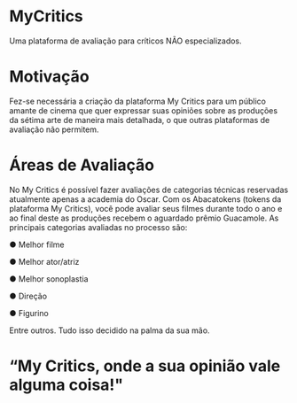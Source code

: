 # MyCritics
Uma plataforma de avaliação para críticos NÃO especializados.

# Motivação
Fez-se necessária a criação da plataforma My Critics para um público amante de cinema que quer expressar suas opiniões sobre as produções da sétima arte de maneira mais detalhada, o que outras plataformas de avaliação não permitem.

# Áreas de Avaliação
No My Critics é possível fazer avaliações de categorias técnicas reservadas atualmente apenas a academia do Oscar. Com os Abacatokens (tokens da plataforma My Critics), você pode avaliar seus filmes durante todo o ano e ao final deste as produções recebem o aguardado prêmio Guacamole. As principais categorias avaliadas no processo são:

● Melhor filme

● Melhor ator/atriz

● Melhor sonoplastia

● Direção

● Figurino

Entre outros.
Tudo isso decidido na palma da sua mão.

# “My Critics, onde a sua opinião vale alguma coisa!"
